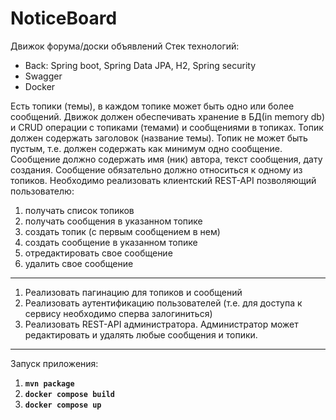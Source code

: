 # NoticeBoard
Движок форума/доски объявлений
Стек технологий:

* Back: Spring boot, Spring Data JPA, H2, Spring security
* Swagger
* Docker

Есть топики (темы), в каждом топике может быть одно или более сообщений.
Движок должен обеспечивать хранение в БД(in memory db) и CRUD операции с топиками (темами) и сообщениями в топиках.
Топик должен содержать заголовок (название темы). Топик не может быть пустым, т.е. должен содержать как минимум одно сообщение.
Сообщение должно содержать имя (ник) автора, текст сообщения, дату создания.
Сообщение обязательно должно относиться к одному из топиков.
Необходимо реализовать клиентский REST-API позволяющий пользователю:
  1. получать список топиков
  2. получать сообщения в указанном топике
  3. создать топик (с первым сообщением в нем)
  4. создать сообщение в указанном топике
  5. отредактировать свое сообщение
  6. удалить свое сообщение
---
  1. Реализовать пагинацию для топиков и сообщений
  2. Реализовать аутентификацию пользователей (т.е. для доступа к сервису необходимо сперва залогиниться)
  3. Реализовать REST-API администратора. Администратор может редактировать и удалять любые сообщения и топики.
---
Запуск приложения:
  1. **`mvn package`**
  2. **`docker compose build`**
  3. **`docker compose up`**

